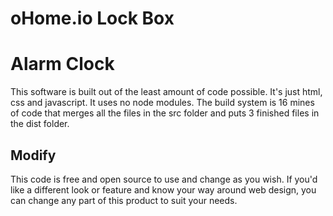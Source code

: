 # oHome.io Lock Box
# Alarm Clock

This software is built out of the least amount of code possible.  It's just html, css and javascript.  It uses no node modules.  The build system is 16 mines of code that merges all the files in the src folder and puts 3 finished files in the dist folder.

## Modify

This code is free and open source to use and change as you wish.  If you'd like a different look or feature and know your way around web design, you can change any part of this product to suit your needs.
